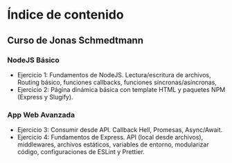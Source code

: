 # Índice de contenido

## Curso de Jonas Schmedtmann

### NodeJS Básico

- Ejercicio 1: Fundamentos de NodeJS. Lectura/escritura de archivos, Routing básico, funciones callbacks, funciones síncronas/asíncronas,
- Ejercicio 2: Página dinámica básica con template HTML y paquetes NPM (Express y Slugify).

### App Web Avanzada

- Ejercicio 3: Consumir desde API. Callback Hell, Promesas, Async/Await.
- Ejercicio 4: Fundamentos de Express. API (local desde archivos), middlewares, archivos estáticos, variables de entorno, modularizar código, configuraciones de ESLint y Prettier.
